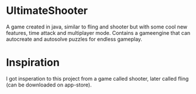 # UltimateShooter
A game created in java, similar to fling and shooter but with some cool new features, time attack and multiplayer mode.
Contains a gameengine that can autocreate and autosolve puzzles for endless gameplay.

# Inspiration
I got insperation to this project from a game called shooter, later called fling (can be downloaded on app-store). 

